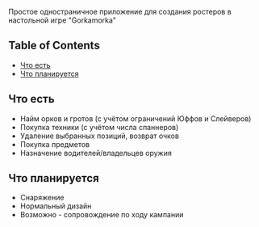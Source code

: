 Простое одностраничное приложение для создания ростеров в настольной игре "Gorkamorka"

## Table of Contents

- [Что есть](#что-есть)
- [Что планируется](#что-планируется)

## Что есть

* Найм орков и гротов (с учётом ограничений Юффов и Слейверов)
* Покупка техники (с учётом числа спаннеров)
* Удаление выбранных позиций, возврат очков
* Покупка предметов
* Назначение водителей/владельцев оружия

## Что планируется

* Снаряжение
* Нормальный дизайн
* Возможно - сопровождение по ходу кампании
